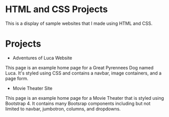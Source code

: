 
# HTML and CSS Projects

This is a display of sample websites that I made using HTML and CSS.

# Projects

 * Adventures of Luca Website
 
This page is an example home page for a Great Pyrennees Dog named Luca. It's styled using CSS and contains a navbar, image containers, and a page form.



* Movie Theater Site

This page is an example home page for a Movie Theater that is styled using Bootstrap 4. It contains many Bootsrap components including but not limited to navbar, jumbotron, columns, and dropdowns.
